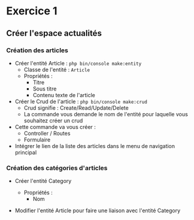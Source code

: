 
# Exercice 1 

## Créer l'espace actualités

### Création des articles
* Créer l'entité Article : `php bin/console make:entity`
    * Classe de l'entité : `Article`
    * Propriétés :
        * Titre
        * Sous titre
        * Contenu texte de l'article
* Créer le Crud de l'article : `php bin/console make:crud`
    * Crud signifie : Create/Read/Update/Delete
    * La commande vous demande le nom de l'entité pour laquelle vous souhaitez créer un crud
* Cette commande va vous créer : 
    * Controller / Routes
    * Formulaire
* Intégrer le lien de la liste des articles dans le menu de navigation principal

### Création des catégories d'articles

* Créer l'entité Category
    * Propriétés : 
        * Nom

* Modifier l'entité Article pour faire une liaison avec l'entité Category


